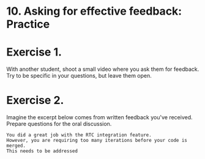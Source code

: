 # 10. Asking for effective feedback: Practice

# Exercise 1.

With another student, shoot a small video where you ask them for feedback.
Try to be specific in your questions, but leave them open.


# Exercise 2.

Imagine the excerpt below comes from written feedback you've received. Prepare questions for the oral discussion.

```
You did a great job with the RTC integration feature.
However, you are requiring too many iterations before your code is merged.
This needs to be addressed
```
